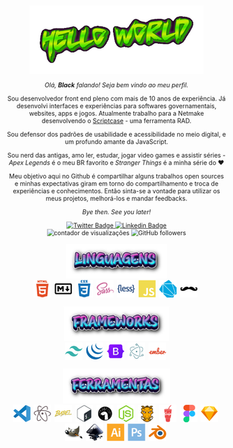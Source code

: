<div id="aboutMe" align="center">
  <img src="https://github.com/from80s/from80s/blob/main/greetings.gif" alt="hello world" width="400"/>
  
  _Olá, __Black__ falando! Seja bem vindo ao meu perfil._
  
  Sou desenvolvedor front end pleno com mais de 10 anos de experiência. Já desenvolvi interfaces e experiências para softwares governamentais, websites, apps e jogos. Atualmente trabalho para a Netmake desenvolvendo o <a href="https://scriptcase.net/" target="_blank">Scriptcase</a> - uma ferramenta RAD.
  
  Sou defensor dos padrões de usabilidade e acessibilidade no meio digital, e um profundo amante da JavaScript.
  
  Sou nerd das antigas, amo ler, estudar, jogar video games e assistir séries - _Apex Legends_ é o meu BR favorito e _Stranger Things_ é a minha série do :heart:
  
  Meu objetivo aqui no Github é compartilhar alguns trabalhos open sources e minhas expectativas giram em torno do compartilhamento e troca de experiências e conhecimentos. Então sinta-se a vontade para utilizar os meus projetos, melhorá-los e mandar feedbacks.
  
  _Bye then. See you later!_
  
  <div id="badges" align="center">    
    <a href="https://twitter.com/blackfrom80s" taget="_blank">
      <img src="https://img.shields.io/badge/Twitter-blue?logo=twitter&logoColor=white&style=for-the-badge" alt="Twitter Badge"/>
    </a>
    <a href="https://www.linkedin.com/in/thiago-teles-86192321/" target="_blank">
      <img src="https://img.shields.io/badge/Linkedin-blue?logo=linkedin&logoColor=white&style=for-the-badge" alt="Linkedin Badge"/>
    </a>    
    <br>
    <img src="https://komarev.com/ghpvc/?username=from80s&style=for-the-badge" alt="contador de visualizações"/>
    <img alt="GitHub followers" src="https://img.shields.io/github/followers/from80s?logo=github&style=for-the-badge">
  </div> 
</div>

<div id="languages&tools" align="center">
  <br>
  <img src="https://github.com/from80s/from80s/blob/main/Linguagens-23-06-2022%20(2).png" alt="linguagens" height="80" />  
  <br>
  <img src="https://github.com/from80s/from80s/blob/main/html5-plain-wordmark.svg" alt="html5 logo" height="40" width="auto" />&nbsp;
  <img src="https://github.com/from80s/from80s/blob/main/markdown-original.svg" alt="markdown logo" height="40" width="auto" />&nbsp;
  <img src="https://github.com/from80s/from80s/blob/main/css3-plain-wordmark.svg" alt="css3 logo" height="40" width="auto" />&nbsp;
  <img src="https://github.com/from80s/from80s/blob/main/sass-original.svg" alt="sass logo" height="40" width="auto" />&nbsp;
  <img src="https://github.com/from80s/from80s/blob/main/less-plain-wordmark.svg" alt="less logo" height="40" width="auto" />&nbsp;
  <img src="https://github.com/from80s/from80s/blob/main/javascript-plain.svg" alt="javascript logo" height="40" width="auto" />&nbsp;
  <img src="https://github.com/from80s/from80s/blob/main/dart-plain.svg" alt="dart logo" height="40" width="auto" />&nbsp;
  <img src="https://github.com/from80s/from80s/blob/main/handlebars-original.svg" alt="handlebars logo" height="40" width="auto" />&nbsp;  
  <br>
  <br>    
  <img src="https://github.com/from80s/from80s/blob/main/Frameworks-23-06-2022.png" alt="frameworks" height="80" />
  <br>  
  <img src="https://github.com/from80s/from80s/blob/main/tailwindcss-plain.svg" alt="tailwind logo" height="40" width="auto" />&nbsp;    
  <img src="https://github.com/from80s/from80s/blob/main/jquery-plain.svg" alt="jquery logo" height="40" width="auto" />&nbsp;
  <img src="https://github.com/from80s/from80s/blob/main/bootstrap-original.svg" alt="bootstrap logo" height="40" width="auto" />&nbsp;
  <img src="https://github.com/from80s/from80s/blob/main/electron-original.svg" alt="electron logo" height="40" width="auto" />&nbsp;
  <img src="https://github.com/from80s/from80s/blob/main/ember-original-wordmark.svg" alt="ember logo" height="40" width="auto" />&nbsp;
  <br>
  <br>  
  <img src="https://github.com/from80s/from80s/blob/main/Ferramentas-23-06-2022%20(2).png" alt="ferramentas" height="80" />
  <br>
  <img src="https://github.com/from80s/from80s/blob/main/vscode-original.svg" alt="vs code logo" height="40" width="auto" />&nbsp;    
  <img src="https://github.com/from80s/from80s/blob/main/atom-original.svg" alt="atom logo" height="40" width="auto" />&nbsp;
  <img src="https://github.com/from80s/from80s/blob/main/babel-original.svg" alt="babel logo" height="40" width="auto" />&nbsp;
  <img src="https://github.com/from80s/from80s/blob/main/bash-original.svg" alt="bash logo" height="40" width="auto" />&nbsp;
  <img src="https://github.com/from80s/from80s/blob/main/denojs-original.svg" alt="deno logo" height="40" width="auto" />&nbsp;  
  <img src="https://github.com/from80s/from80s/blob/main/nodejs-original.svg" alt="node logo" height="40" width="auto" />&nbsp;
  <img src="https://github.com/from80s/from80s/blob/main/grunt-original.svg" alt="grunt logo" height="40" width="auto" />&nbsp;
  <img src="https://github.com/from80s/from80s/blob/main/gulp-plain.svg" alt="gulp logo" height="40" width="auto" />&nbsp;
  <img src="https://github.com/from80s/from80s/blob/main/figma-original.svg" alt="figma logo" height="40" width="auto" />&nbsp;
  <img src="https://github.com/from80s/from80s/blob/main/sketch-original.svg" alt="sketch logo" height="40" width="auto" />&nbsp;    
  <img src="https://github.com/from80s/from80s/blob/main/gimp-original.svg" alt="gimp logo" height="40" width="auto" />&nbsp;
  <img src="https://github.com/from80s/from80s/blob/main/inkscape-original.svg" alt="inkscape logo" height="40" width="auto" />&nbsp;    
  <img src="https://github.com/from80s/from80s/blob/main/illustrator-plain.svg" alt="illustrator logo" height="40" width="auto" />&nbsp;
  <img src="https://github.com/from80s/from80s/blob/main/photoshop-plain.svg" alt="photoshop logo" height="40" width="auto" />&nbsp;
  <img src="https://github.com/from80s/from80s/blob/main/blender-original.svg" alt="blender logo" height="40" width="auto" />&nbsp;  
</div>

<!--<a href="https://app.daily.dev/blackfrom80s"><img src="https://github.com/from80s/from80s/blob/main/devcard.svg" align="right" width="250" alt="Black's Dev Card"/></a>-->

<!--
**from80s/from80s** is a ✨ _special_ ✨ repository because its `README.md` (this file) appears on your GitHub profile.

Here are some ideas to get you started:

- 🔭 I’m currently working on ...
- 🌱 I’m currently learning ...
- 👯 I’m looking to collaborate on ...
- 🤔 I’m looking for help with ...
- 💬 Ask me about ...
- 📫 How to reach me: ...
- 😄 Pronouns: ...
- ⚡ Fun fact: ...
-->
